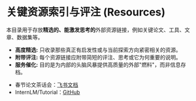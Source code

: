 # 关键资源索引与评注 (Resources)

本目录用于存放**精选的、能激发思考的**外部资源链接，例如关键论文、工具、文章、数据集等。

*   **高度精选:** 只收录那些真正有启发性或与当前探索方向紧密相关的资源。
*   **附带评注:** 每个资源链接应附带简短的评注、思考或它为何重要的说明。
*   **服务催化:** 目的是为内部的头脑风暴提供高质量的外部"燃料"，而非信息存档。

- 春节论文茶话会：[飞书文档](https://larkcommunity.feishu.cn/wiki/OTqtwnXfSiZKK2kY6Szc3BTdnzc)
- InternLM/Tutorial：[GitHub](https://github.com/InternLM/Tutorial)
